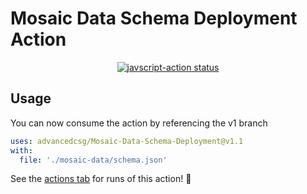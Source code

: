 # Mosaic Data Schema Deployment Action

<p align="center">
  <a href="https://github.com/actions/javascript-action/actions"><img alt="javscript-action status" src="https://github.com/actions/javascript-action/workflows/units-test/badge.svg"></a>
</p>

## Usage

You can now consume the action by referencing the v1 branch

```yaml
uses: advancedcsg/Mosaic-Data-Schema-Deployment@v1.1
with:
  file: './mosaic-data/schema.json'
```

See the [actions tab](https://github.com/actions/javascript-action/actions) for runs of this action! :rocket:
